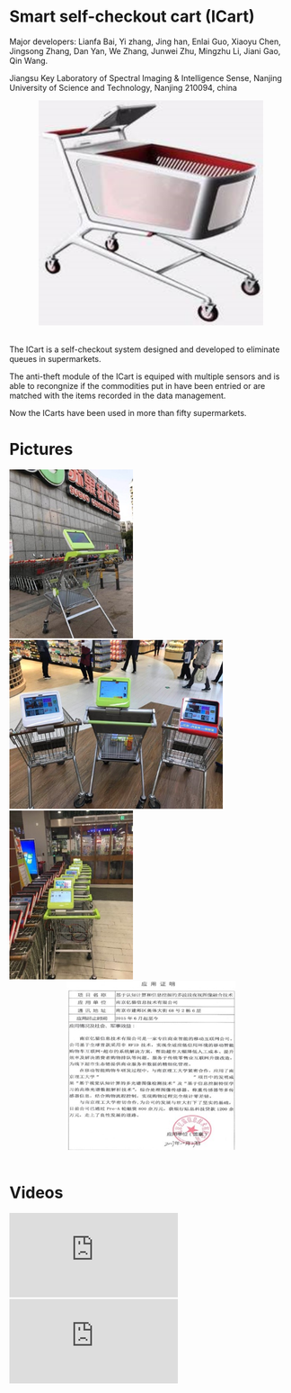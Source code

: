 

# Smart self-checkout cart (ICart)

Major developers: Lianfa Bai, Yi zhang, Jing han, Enlai Guo, Xiaoyu Chen, Jingsong Zhang, Dan Yan, We Zhang, Junwei Zhu, Mingzhu Li, Jiani Gao, Qin Wang.

Jiangsu Key Laboratory of Spectral Imaging & Intelligence Sense, Nanjing University of Science and Technology, Nanjing 210094, china

<center><img width="400" height="400" src="imgs/cart1.png"/></center><br/>

The ICart is a self-checkout system designed and developed to eliminate queues in supermarkets.

The anti-theft module of the ICart is equiped with multiple sensors and is able to recongnize if the commodities put in have been entried or are matched with the items recorded in the data management. 

Now the ICarts have been used in more than fifty supermarkets.

# Pictures

<img width="220" height="300" src="imgs/cart2.jpg"/>
<img width="380" height="300" src="imgs/cart3.jpg"/>
<img width="220" height="300" src="imgs/cart4.jpg"/>

<center><img width="300" height="300" src="imgs/certification.jpg"/></center><br/>

# Videos
	  
<iframe frameborder="0" src="https://v.qq.com/txp/iframe/player.html?vid=c0319pmd0m2" allowFullScreen="true"></iframe>
	  
<iframe frameborder="0" src="https://v.qq.com/txp/iframe/player.html?vid=k0647bmmsvo" allowFullScreen="true"></iframe>